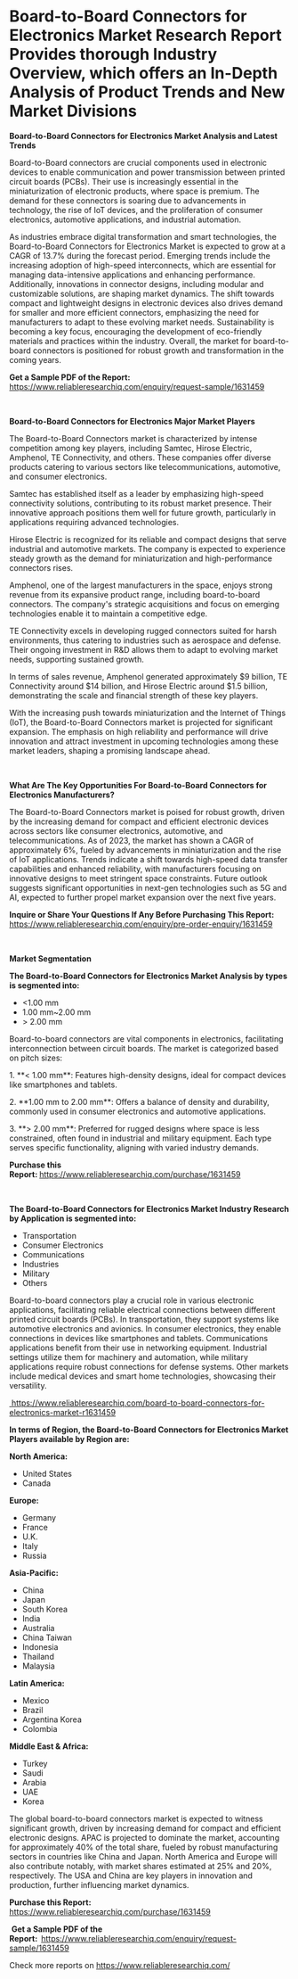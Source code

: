 <p><h1>Board-to-Board Connectors for Electronics Market Research Report Provides thorough Industry Overview, which offers an In-Depth Analysis of Product Trends and New Market Divisions</h1></p><p><strong>Board-to-Board Connectors for Electronics Market Analysis and Latest Trends</strong></p>
<p><p>Board-to-Board connectors are crucial components used in electronic devices to enable communication and power transmission between printed circuit boards (PCBs). Their use is increasingly essential in the miniaturization of electronic products, where space is premium. The demand for these connectors is soaring due to advancements in technology, the rise of IoT devices, and the proliferation of consumer electronics, automotive applications, and industrial automation. </p><p>As industries embrace digital transformation and smart technologies, the Board-to-Board Connectors for Electronics Market is expected to grow at a CAGR of 13.7% during the forecast period. Emerging trends include the increasing adoption of high-speed interconnects, which are essential for managing data-intensive applications and enhancing performance. Additionally, innovations in connector designs, including modular and customizable solutions, are shaping market dynamics. The shift towards compact and lightweight designs in electronic devices also drives demand for smaller and more efficient connectors, emphasizing the need for manufacturers to adapt to these evolving market needs. Sustainability is becoming a key focus, encouraging the development of eco-friendly materials and practices within the industry. Overall, the market for board-to-board connectors is positioned for robust growth and transformation in the coming years.</p></p>
<p><strong>Get a Sample PDF of the Report:&nbsp;</strong> <a href="https://www.reliableresearchiq.com/enquiry/request-sample/1631459?utm_campaign=2291&utm_medium=2&utm_source=Github&utm_content=ia&utm_term=29032025&utm_id=board-to-board-connectors-for-electronics">https://www.reliableresearchiq.com/enquiry/request-sample/1631459</a></p>
<p>&nbsp;</p>
<p><strong>Board-to-Board Connectors for Electronics Major Market Players</strong></p>
<p><p>The Board-to-Board Connectors market is characterized by intense competition among key players, including Samtec, Hirose Electric, Amphenol, TE Connectivity, and others. These companies offer diverse products catering to various sectors like telecommunications, automotive, and consumer electronics.</p><p>Samtec has established itself as a leader by emphasizing high-speed connectivity solutions, contributing to its robust market presence. Their innovative approach positions them well for future growth, particularly in applications requiring advanced technologies.</p><p>Hirose Electric is recognized for its reliable and compact designs that serve industrial and automotive markets. The company is expected to experience steady growth as the demand for miniaturization and high-performance connectors rises.</p><p>Amphenol, one of the largest manufacturers in the space, enjoys strong revenue from its expansive product range, including board-to-board connectors. The company's strategic acquisitions and focus on emerging technologies enable it to maintain a competitive edge.</p><p>TE Connectivity excels in developing rugged connectors suited for harsh environments, thus catering to industries such as aerospace and defense. Their ongoing investment in R&D allows them to adapt to evolving market needs, supporting sustained growth.</p><p>In terms of sales revenue, Amphenol generated approximately $9 billion, TE Connectivity around $14 billion, and Hirose Electric around $1.5 billion, demonstrating the scale and financial strength of these key players.</p><p>With the increasing push towards miniaturization and the Internet of Things (IoT), the Board-to-Board Connectors market is projected for significant expansion. The emphasis on high reliability and performance will drive innovation and attract investment in upcoming technologies among these market leaders, shaping a promising landscape ahead.</p></p>
<p>&nbsp;</p>
<p><strong>What Are The Key Opportunities For Board-to-Board Connectors for Electronics Manufacturers?</strong></p>
<p><p>The Board-to-Board Connectors market is poised for robust growth, driven by the increasing demand for compact and efficient electronic devices across sectors like consumer electronics, automotive, and telecommunications. As of 2023, the market has shown a CAGR of approximately 6%, fueled by advancements in miniaturization and the rise of IoT applications. Trends indicate a shift towards high-speed data transfer capabilities and enhanced reliability, with manufacturers focusing on innovative designs to meet stringent space constraints. Future outlook suggests significant opportunities in next-gen technologies such as 5G and AI, expected to further propel market expansion over the next five years.</p></p>
<p><strong>Inquire or Share Your Questions If Any Before Purchasing This Report:</strong> <a href="https://www.reliableresearchiq.com/enquiry/pre-order-enquiry/1631459?utm_campaign=2291&utm_medium=2&utm_source=Github&utm_content=ia&utm_term=29032025&utm_id=board-to-board-connectors-for-electronics">https://www.reliableresearchiq.com/enquiry/pre-order-enquiry/1631459</a></p>
<p>&nbsp;</p>
<p><strong>Market Segmentation</strong></p>
<p><strong>The Board-to-Board Connectors for Electronics Market Analysis by types is segmented into:</strong></p>
<p><ul><li><1.00 mm</li><li>1.00 mm~2.00 mm</li><li>> 2.00 mm</li></ul></p>
<p><p>Board-to-board connectors are vital components in electronics, facilitating interconnection between circuit boards. The market is categorized based on pitch sizes: </p><p>1. **< 1.00 mm**: Features high-density designs, ideal for compact devices like smartphones and tablets.</p><p>  </p><p>2. **1.00 mm to 2.00 mm**: Offers a balance of density and durability, commonly used in consumer electronics and automotive applications.  </p><p>  </p><p>3. **> 2.00 mm**: Preferred for rugged designs where space is less constrained, often found in industrial and military equipment. Each type serves specific functionality, aligning with varied industry demands.</p></p>
<p><strong>Purchase this Report:&nbsp;</strong><a href="https://www.reliableresearchiq.com/purchase/1631459?utm_campaign=2291&utm_medium=2&utm_source=Github&utm_content=ia&utm_term=29032025&utm_id=board-to-board-connectors-for-electronics">https://www.reliableresearchiq.com/purchase/1631459</a></p>
<p>&nbsp;</p>
<p><strong>The Board-to-Board Connectors for Electronics Market Industry Research by Application is segmented into:</strong></p>
<p><ul><li>Transportation</li><li>Consumer Electronics</li><li>Communications</li><li>Industries</li><li>Military</li><li>Others</li></ul></p>
<p><p>Board-to-board connectors play a crucial role in various electronic applications, facilitating reliable electrical connections between different printed circuit boards (PCBs). In transportation, they support systems like automotive electronics and avionics. In consumer electronics, they enable connections in devices like smartphones and tablets. Communications applications benefit from their use in networking equipment. Industrial settings utilize them for machinery and automation, while military applications require robust connections for defense systems. Other markets include medical devices and smart home technologies, showcasing their versatility.</p></p>
<p><a href="https://www.reliableresearchiq.com/board-to-board-connectors-for-electronics-market-r1631459?utm_campaign=2291&utm_medium=2&utm_source=Github&utm_content=ia&utm_term=29032025&utm_id=board-to-board-connectors-for-electronics">&nbsp;https://www.reliableresearchiq.com/board-to-board-connectors-for-electronics-market-r1631459</a></p>
<p><strong>In terms of Region, the Board-to-Board Connectors for Electronics Market Players available by Region are:</strong></p>
<p>
    <p> <strong> North America: </strong>
        <ul>
            <li>United States</li>
            <li>Canada</li>
        </ul>
        </p> 
    <p> <strong> Europe: </strong>
        <ul>
            <li>Germany</li>
            <li>France</li>
            <li>U.K.</li>
            <li>Italy</li>
            <li>Russia</li>
        </ul>
        </p> 
    <p> <strong> Asia-Pacific: </strong>
        <ul>
            <li>China</li>
            <li>Japan</li>
            <li>South Korea</li>
            <li>India</li>
            <li>Australia</li>
            <li>China Taiwan</li>
            <li>Indonesia</li>
            <li>Thailand</li>
            <li>Malaysia</li>
        </ul>
        </p> 
    <p> <strong> Latin America: </strong>
        <ul>
            <li>Mexico</li>
            <li>Brazil</li>
            <li>Argentina Korea</li>
            <li>Colombia</li>
        </ul>
        </p> 
    <p> <strong> Middle East & Africa: </strong>
        <ul>
            <li>Turkey</li>
            <li>Saudi</li>
            <li>Arabia</li>
            <li>UAE</li>
            <li>Korea</li>
        </ul>
    </p>
    </p>
<p><p>The global board-to-board connectors market is expected to witness significant growth, driven by increasing demand for compact and efficient electronic designs. APAC is projected to dominate the market, accounting for approximately 40% of the total share, fueled by robust manufacturing sectors in countries like China and Japan. North America and Europe will also contribute notably, with market shares estimated at 25% and 20%, respectively. The USA and China are key players in innovation and production, further influencing market dynamics.</p></p>
<p><strong>Purchase this Report: </strong><a href="https://www.reliableresearchiq.com/purchase/1631459?utm_campaign=2291&utm_medium=2&utm_source=Github&utm_content=ia&utm_term=29032025&utm_id=board-to-board-connectors-for-electronics">https://www.reliableresearchiq.com/purchase/1631459</a></p>
<p>&nbsp;<strong>Get a Sample PDF of the Report:&nbsp;&nbsp;</strong><a href="https://www.reliableresearchiq.com/enquiry/request-sample/1631459?utm_campaign=2291&utm_medium=2&utm_source=Github&utm_content=ia&utm_term=29032025&utm_id=board-to-board-connectors-for-electronics">https://www.reliableresearchiq.com/enquiry/request-sample/1631459</a></p>
<p><strong></strong></p>
<p>Check more reports on <a href="https://www.reliableresearchiq.com/?utm_campaign=2291&utm_medium=2&utm_source=Github&utm_content=ia&utm_term=29032025&utm_id=board-to-board-connectors-for-electronics">https://www.reliableresearchiq.com/</a></p>